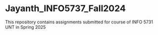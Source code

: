 # Jayanth_INFO5737_Fall2024
This repository contains assignments submitted for course of INFO 5731 UNT in Spring 2025
